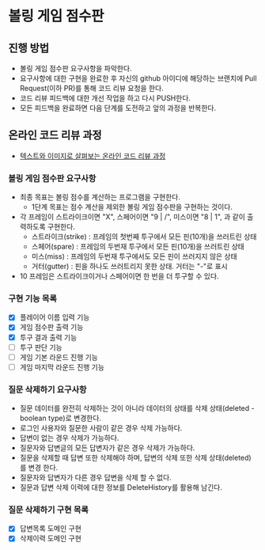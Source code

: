 # 볼링 게임 점수판
## 진행 방법
* 볼링 게임 점수판 요구사항을 파악한다.
* 요구사항에 대한 구현을 완료한 후 자신의 github 아이디에 해당하는 브랜치에 Pull Request(이하 PR)를 통해 코드 리뷰 요청을 한다.
* 코드 리뷰 피드백에 대한 개선 작업을 하고 다시 PUSH한다.
* 모든 피드백을 완료하면 다음 단계를 도전하고 앞의 과정을 반복한다.

## 온라인 코드 리뷰 과정
* [텍스트와 이미지로 살펴보는 온라인 코드 리뷰 과정](https://github.com/next-step/nextstep-docs/tree/master/codereview)

### 볼링 게임 점수판 요구사항
* 최종 목표는 볼링 점수를 계산하는 프로그램을 구현한다.
    * 1단계 목표는 점수 계산을 제외한 볼링 게임 점수판을 구현하는 것이다.
* 각 프레임이 스트라이크이면 "X", 스페어이면 "9 | /", 미스이면 "8 | 1", 과 같이 출력하도록 구현한다.
    * 스트라이크(strike) : 프레임의 첫번째 투구에서 모든 핀(10개)을 쓰러트린 상태
    * 스페어(spare) : 프레임의 두번재 투구에서 모든 핀(10개)을 쓰러트린 상태
    * 미스(miss) : 프레임의 두번재 투구에서도 모든 핀이 쓰러지지 않은 상태
    * 거터(gutter) : 핀을 하나도 쓰러트리지 못한 상태. 거터는 "-"로 표시
* 10 프레임은 스트라이크이거나 스페어이면 한 번을 더 투구할 수 있다.

### 구현 기능 목록
- [x] 플레이어 이름 입력 기능
- [x] 게임 점수판 출력 기능
- [x] 투구 결과 출력 기능
- [ ] 투구 판단 기능
- [ ] 게임 기본 라운드 진행 기능
- [ ] 게임 마지막 라운드 진행 기능

### 질문 삭제하기 요구사항
* 질문 데이터를 완전히 삭제하는 것이 아니라 데이터의 상태를 삭제 상태(deleted - boolean type)로 변경한다.
* 로그인 사용자와 질문한 사람이 같은 경우 삭제 가능하다.
* 답변이 없는 경우 삭제가 가능하다.
* 질문자와 답변글의 모든 답변자가 같은 경우 삭제가 가능하다.
* 질문을 삭제할 때 답변 또한 삭제해야 하며, 답변의 삭제 또한 삭제 상태(deleted)를 변경 한다.
* 질문자와 답변자가 다른 경우 답변을 삭제 할 수 없다.
* 질문과 답변 삭제 이력에 대한 정보를 DeleteHistory를 활용해 남긴다.

### 질문 삭제하기 구현 목록
- [x] 답변목록 도메인 구현 
- [x] 삭제이력 도메인 구현
